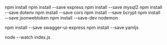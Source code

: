 npm install
npm install --save express
npm install --save mysql2
npm install --save dotenv
npm install --save cors
npm install --save bcrypt
npm install --save jsonwebtoken
npm install --save-dev nodemon

npm install --save swagger-ui-express
npm install --save yamljs

node --watch index.js
